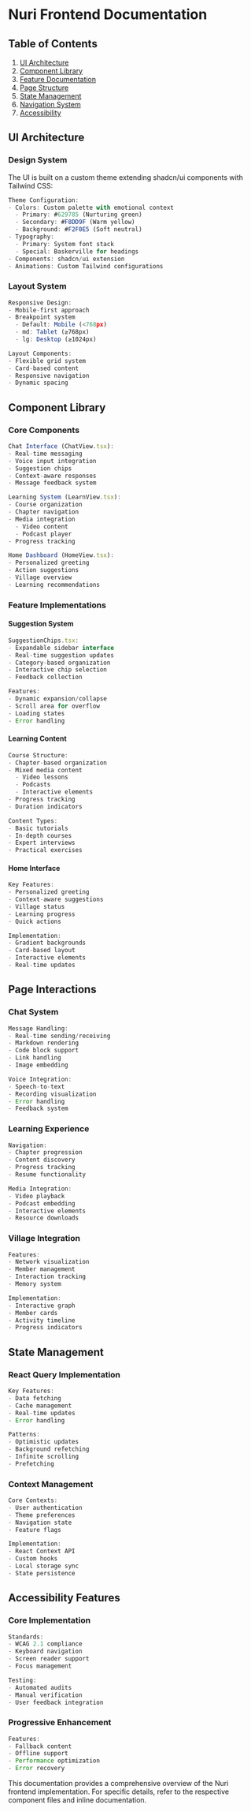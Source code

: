 # Nuri Frontend Documentation

## Table of Contents
1. [UI Architecture](#ui-architecture)
2. [Component Library](#component-library)
3. [Feature Documentation](#feature-documentation)
4. [Page Structure](#page-structure)
5. [State Management](#state-management)
6. [Navigation System](#navigation-system)
7. [Accessibility](#accessibility)

## UI Architecture

### Design System
The UI is built on a custom theme extending shadcn/ui components with Tailwind CSS:

```typescript
Theme Configuration:
- Colors: Custom palette with emotional context
  - Primary: #629785 (Nurturing green)
  - Secondary: #F8DD9F (Warm yellow)
  - Background: #F2F0E5 (Soft neutral)
- Typography:
  - Primary: System font stack
  - Special: Baskerville for headings
- Components: shadcn/ui extension
- Animations: Custom Tailwind configurations
```

### Layout System
```typescript
Responsive Design:
- Mobile-first approach
- Breakpoint system
  - Default: Mobile (<768px)
  - md: Tablet (≥768px)
  - lg: Desktop (≥1024px)

Layout Components:
- Flexible grid system
- Card-based content
- Responsive navigation
- Dynamic spacing
```

## Component Library

### Core Components
```typescript
Chat Interface (ChatView.tsx):
- Real-time messaging
- Voice input integration
- Suggestion chips
- Context-aware responses
- Message feedback system

Learning System (LearnView.tsx):
- Course organization
- Chapter navigation
- Media integration
  - Video content
  - Podcast player
- Progress tracking

Home Dashboard (HomeView.tsx):
- Personalized greeting
- Action suggestions
- Village overview
- Learning recommendations
```

### Feature Implementations

#### Suggestion System
```typescript
SuggestionChips.tsx:
- Expandable sidebar interface
- Real-time suggestion updates
- Category-based organization
- Interactive chip selection
- Feedback collection

Features:
- Dynamic expansion/collapse
- Scroll area for overflow
- Loading states
- Error handling
```

#### Learning Content
```typescript
Course Structure:
- Chapter-based organization
- Mixed media content
  - Video lessons
  - Podcasts
  - Interactive elements
- Progress tracking
- Duration indicators

Content Types:
- Basic tutorials
- In-depth courses
- Expert interviews
- Practical exercises
```

#### Home Interface
```typescript
Key Features:
- Personalized greeting
- Context-aware suggestions
- Village status
- Learning progress
- Quick actions

Implementation:
- Gradient backgrounds
- Card-based layout
- Interactive elements
- Real-time updates
```

## Page Interactions

### Chat System
```typescript
Message Handling:
- Real-time sending/receiving
- Markdown rendering
- Code block support
- Link handling
- Image embedding

Voice Integration:
- Speech-to-text
- Recording visualization
- Error handling
- Feedback system
```

### Learning Experience
```typescript
Navigation:
- Chapter progression
- Content discovery
- Progress tracking
- Resume functionality

Media Integration:
- Video playback
- Podcast embedding
- Interactive elements
- Resource downloads
```

### Village Integration
```typescript
Features:
- Network visualization
- Member management
- Interaction tracking
- Memory system

Implementation:
- Interactive graph
- Member cards
- Activity timeline
- Progress indicators
```

## State Management

### React Query Implementation
```typescript
Key Features:
- Data fetching
- Cache management
- Real-time updates
- Error handling

Patterns:
- Optimistic updates
- Background refetching
- Infinite scrolling
- Prefetching
```

### Context Management
```typescript
Core Contexts:
- User authentication
- Theme preferences
- Navigation state
- Feature flags

Implementation:
- React Context API
- Custom hooks
- Local storage sync
- State persistence
```

## Accessibility Features

### Core Implementation
```typescript
Standards:
- WCAG 2.1 compliance
- Keyboard navigation
- Screen reader support
- Focus management

Testing:
- Automated audits
- Manual verification
- User feedback integration
```

### Progressive Enhancement
```typescript
Features:
- Fallback content
- Offline support
- Performance optimization
- Error recovery
```

This documentation provides a comprehensive overview of the Nuri frontend implementation. For specific details, refer to the respective component files and inline documentation.